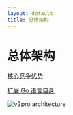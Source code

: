 ```yaml
---
layout: default
title: 总体架构
---
```


# 总体架构

[核心竞争优势](/differentiator.cn.html)

[扩展 Go 语言自身](/lang.cn.html)

![v2pro architecture](https://docs.google.com/drawings/d/1HIwFXTIwzTrLal5KLTFW30_uY157WJRgM6xgiQb4iM0/pub?w=1110&amp;h=667)
